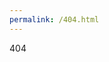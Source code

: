```yaml
---
permalink: /404.html
---
```

<!DOCTYPE html>
<html>

<head>
    <link rel="stylesheet" href="404.css">
</head>

<body>
    <div title="404">404</div>
</body>

</html>